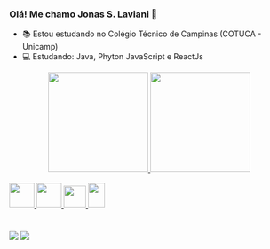 ### Olá! Me chamo Jonas S. Laviani 👋

- 📚 Estou estudando no Colégio Técnico de Campinas (COTUCA - Unicamp)
- 💻 Estudando: Java, Phyton JavaScript e ReactJs


<div align="center">
  <a href="https://github.com/lavianii">
  <img height="180em" src="https://github-readme-stats.vercel.app/api?username=lavianii&show_icons=true&theme=midnight-purple&include_all_commits=true&count_private=true"/>
  <img height="180em" src="https://github-readme-stats.vercel.app/api/top-langs/?username=lavianii&layout=compact&langs_count=7&theme=midnight-purple"/>
</div>

<div style="display: inline_block"><br>
  <link rel="stylesheet" href="https://cdn.jsdelivr.net/gh/devicons/devicon@v2.15.1/devicon.min.css">
    <img align"center" height="45" width="45" src="https://cdn.jsdelivr.net/gh/devicons/devicon/icons/java/java-original-wordmark.svg" />
    <img align"center" height="45" width="45"src="https://cdn.jsdelivr.net/gh/devicons/devicon/icons/python/python-original-wordmark.svg" />          
    <img align"center" height="40" width="40" src="https://cdn.jsdelivr.net/gh/devicons/devicon/icons/react/react-original-wordmark.svg" />
    <img align"center" height="45" width="30" src="https://cdn.jsdelivr.net/gh/devicons/devicon/icons/javascript/javascript-original.svg" />        
</div>
  
#
  
<div> 
  <a href = "mailto:jonaslavi02@gmail.com"><img src="https://img.shields.io/badge/-Gmail-%23333?style=for-the-badge&logo=gmail&logoColor=white" target="_blank"></a>
  <a href="https://www.linkedin.com/in/jonas-soares-laviani-a97443207/" target="_blank"><img src="https://img.shields.io/badge/-LinkedIn-%230077B5?style=for-the-badge&logo=linkedin&logoColor=white" target="_blank"></a>   
</div>
